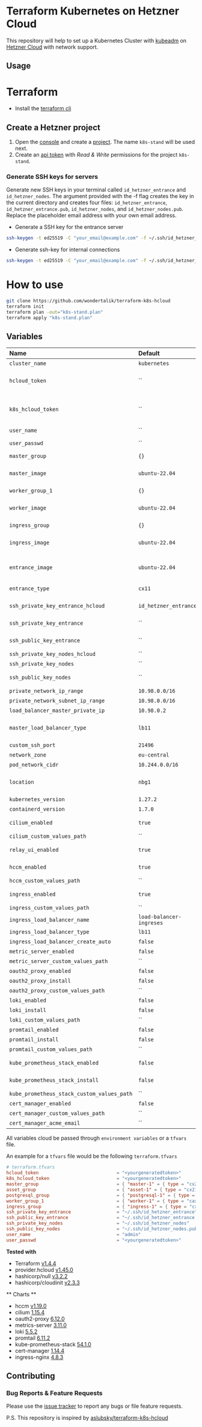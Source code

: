 # Terraform Kubernetes on Hetzner Cloud

This repository will help to set up a Kubernetes Cluster with [kubeadm](https://kubernetes.io/docs/setup/independent/create-cluster-kubeadm/) on [Hetzner Cloud](https://www.hetzner.com/cloud?country=us) with network support.

## Usage

# Terraform

- Install the [terraform cli](https://developer.hashicorp.com/terraform/tutorials/aws-get-started/install-cli)

## Create a Hetzner project

1. Open the [console](https://console.hetzner.cloud) and create a [project](https://docs.hetzner.com/cloud/general/faq). The name `k8s-stand` will be used next.
2. Create an [api token](https://docs.hetzner.com/cloud/api/getting-started/generating-api-token) with *Read & Write* permissions for the project `k8s-stand`.

### Generate SSH keys for servers

Generate new SSH keys in your terminal called `id_hetzner_entrance` and `id_hetzner_nodes`. The argument provided with the -f flag creates the key in the current directory and creates four files: `id_hetzner_entrance`, `id_hetzner_entrance.pub`, `id_hetzner_nodes`, and `id_hetzner_nodes.pub`. Replace the placeholder email address with your own email address.

- Generate a SSH key for the entrance server

```sh
ssh-keygen -t ed25519 -C "your_email@example.com" -f ~/.ssh/id_hetzner_entrance
```

- Generate ssh-key for internal connections

```sh
ssh-keygen -t ed25519 -C "your_email@example.com" -f ~/.ssh/id_hetzner_nodes
```




# How to use

```sh
git clone https://github.com/wondertalik/terraform-k8s-hcloud
terraform init
terraform plan -out="k8s-stand.plan"
terraform apply "k8s-stand.plan"
```

## Variables

| Name                                       | Default                  | Description                                                                                                                                              | Required |
| :----------------------------------------- | :----------------------- | :------------------------------------------------------------------------------------------------------------------------------------------------------- | :------: |
| `cluster_name`                             | `kubernetes`             | Cluster name                                                                                                                                             |    No    |
| `hcloud_token`                             | ``                       | API Token that will be generated through your hetzner cloud project https://console.hetzner.cloud/projects                                               |   Yes    |
| `k8s_hcloud_token`                         | ``                       | API Token that will be generated through your hetzner cloud project https://console.hetzner.cloud/projects, used by k8s                                  |   Yes    |
| `user_name`                                | ``                       | User that wil be created in all nodes                                                                                                                    |   Yes    |
| `user_passwd`                              | ``                       | Password hash `` for new user created by [`mkpasswd --method=SHA-512 --rounds=4096`](https://cloudinit.readthedocs.io/en/latest/reference/examples.html) |   Yes    |
| `master_group`                             | `{}`                     | Amount of masters that will be created                                                                                                                   |    No    |
| `master_image`                             | `ubuntu-22.04`           | Predefined Image that will be used to spin up the machines (Currently supported: ubuntu-22.04, ubuntu-20.04)                                             |    No    |
| `worker_group_1`                           | `{}`                     | Amount of workers that will be created                                                                                                                   |    No    |
| `worker_image`                             | `ubuntu-22.04`           | Predefined Image that will be used to spin up the machines (Currently supported: ubuntu-22.04, ubuntu-20.04)                                             |    No    |
| `ingress_group`                            | `{}`                     | Amount of ingress-nginx that will be created                                                                                                             |    No    |
| `ingress_image`                            | `ubuntu-22.04`           | Predefined Image that will be used to spin up the machines (Currently supported: ubuntu-22.04, ubuntu-20.04)                                             |    No    |
| `entrance_image`                           | `ubuntu-22.04`           | Predefined Image that will be used to spin up the machines (Currently supported: ubuntu-22.04, ubuntu-20.04)                                             |    No    |
| `entrance_type`                            | `cx11`                   | Machine type for more types have a look at https://www.hetzner.de/cloud                                                                                  |    No    |
| `ssh_private_key_entrance_hcloud`          | `id_hetzner_entrance`    | Name of the ssh key in hcloud for entrance server                                                                                                        |    No    |
| `ssh_private_key_entrance`                 | ``                       | Private Key to authorized the access for the entrance server                                                                                             |   Yes    |
| `ssh_public_key_entrance`                  | ``                       | Public Key to authorized the access for the entrance server                                                                                              |   Yes    |
| `ssh_private_key_nodes_hcloud`             | ``                       | Name of the ssh key in hcloud for the machines                                                                                                           |    No    |
| `ssh_private_key_nodes`                    | ``                       | Private Key to access the machines                                                                                                                       |   Yes    |
| `ssh_public_key_nodes`                     | ``                       | Public Key to authorized the access for the machines                                                                                                     |   Yes    |
| `private_network_ip_range`                 | `10.98.0.0/16`           | IP range of private network                                                                                                                              |    No    |
| `private_network_subnet_ip_range`          | `10.98.0.0/16`           | IP range of private sub network                                                                                                                          |    No    |
| `load_balancer_master_private_ip`          | `10.98.0.2`              | IP of the master load balancer                                                                                                                           |    No    |
| `master_load_balancer_type`                | `lb11`                   | Type of the loadbalancer, for more type have a look at https://docs.hetzner.com/cloud/load-balancers/overview                                            |    No    |
| `custom_ssh_port`                          | `21496`                  | Custom ssh port for open ssh server                                                                                                                      |    No    |
| `network_zone`                             | `eu-central`             | Predefined network zone                                                                                                                                  |    No    |
| `pod_network_cidr`                         | `10.244.0.0/16`          | The pod IPs that was created at installation time                                                                                                        |    No    |
| `location`                                 | `nbg1`                   | Predefined location, for more locations have a look at https://docs.hetzner.com/cloud/general/locations                                                  |    No    |
| `kubernetes_version`                       | `1.27.2`                 | Kubernetes version that will be installed                                                                                                                |    No    |
| `containerd_version`                       | `1.7.0`                  | Version of containerd (container runtimes)                                                                                                               |    No    |
| `cilium_enabled`                           | `true`                   | Installs Cilium Network Provider after the master comes up                                                                                               |    No    |
| `cilium_custom_values_path`                | ``                       | Path to custom chart's values                                                                                                                            |    No    |
| `relay_ui_enabled`                         | `true`                   | Installs Ingress-Nginx after the ingress nodes comes up                                                                                                  |    No    |
| `hccm_enabled`                             | `true`                   | Installs Hetzner Cloud Provider after the master comes up                                                                                                |    No    |
| `hccm_custom_values_path`                  | ``                       | Path to custom chart's values                                                                                                                            |    No    |
| `ingress_enabled`                          | `true`                   | Installs Ingress-Nginx after the ingress nodes comes up                                                                                                  |    No    |
| `ingress_custom_values_path`               | ``                       | Path to custom chart's values                                                                                                                            |    No    |
| `ingress_load_balancer_name`               | `load-balancer-ingreses` | Ingess load balancer name                                                                                                                                |    No    |
| `ingress_load_balancer_type`               | `lb11`                   | Ingress load balancer type                                                                                                                               |    No    |
| `ingress_load_balancer_create_auto`        | `false`                  | Create load balancer for ingress explicitly                                                                                                              |    No    |
| `metric_server_enabled`                    | `false`                  | Installs Metrics Server after the master comes up                                                                                                        |    No    |
| `metric_server_custom_values_path`         | ``                       | Path to custom chart's values                                                                                                                            |    No    |
| `oauth2_proxy_enabled`                     | `false`                  | Copy oauth2 proxy chart to entrance server                                                                                                               |    No    |
| `oauth2_proxy_install`                     | `false`                  | Installs oauth2 proxy chart to entrance server                                                                                                           |    No    |
| `oauth2_proxy_custom_values_path`          | ``                       | Path to custom chart's values                                                                                                                            |    No    |
| `loki_enabled`                             | `false`                  | Copy Loki chart to entrance server                                                                                                                       |    No    |
| `loki_install`                             | `false`                  | Installs Loki chart to entrance server                                                                                                                   |    No    |
| `loki_custom_values_path`                  | ``                       | Path to custom chart's values                                                                                                                            |    No    |
| `promtail_enabled`                         | `false`                  | Copy Promtail chart to entrance server                                                                                                                   |    No    |
| `promtail_install`                         | `false`                  | Installs Promtail chart to entrance server                                                                                                               |    No    |
| `promtail_custom_values_path`              | ``                       | Path to custom chart's values                                                                                                                            |    No    |
| `kube_prometheus_stack_enabled`            | `false`                  | Copy Kube Prometheus Stack chart to entrance server                                                                                                      |    No    |
| `kube_prometheus_stack_install`            | `false`                  | Installs Kube Prometheus Stack chart to entrance server                                                                                                  |    No    |
| `kube_prometheus_stack_custom_values_path` | ``                       | Path to custom chart's values                                                                                                                            |    No    |
| `cert_manager_enabled`                     | `false`                  | Installs Cert Manager after the master comes up                                                                                                          |    No    |
| `cert_manager_custom_values_path`          | ``                       | Path to custom chart's values                                                                                                                            |    No    |
| `cert_manager_acme_email`                  | ``                       | Email address used for ACME registration                                                                                                                 |    No    |

All variables cloud be passed through `environment variables` or a `tfvars` file.

An example for a `tfvars` file would be the following `terraform.tfvars`

```toml
# terraform.tfvars
hcloud_token                             = "<yourgeneratedtoken>"
k8s_hcloud_token                         = "<yourgeneratedtoken>"
master_group                             = { "master-1" = { type = "cx21" }, }
asset_group                              = { "asset-1" = { type = "cx21" } }
postgresql_group                         = { "postgresql-1" = { type = "cx31", post_setup_script_path = "values/postgresql/setup-my-db.sh", image = "ubuntu-22.04", locale = "es_ES.UTF-8" } }
worker_group_1                           = { "worker-1" = { type = "cax11" }, "worker-3" = { type = "ccx13" }, "worker-2" = { type = "cx31" } }
ingress_group                            = { "ingress-1" = { type = "cx21" } }
ssh_private_key_entrance                 = "~/.ssh/id_hetzner_entrance"
ssh_public_key_entrance                  = "~/.ssh/id_hetzner_entrance.pub"
ssh_private_key_nodes                    = "~/.ssh/id_hetzner_nodes"
ssh_public_key_nodes                     = "~/.ssh/id_hetzner_nodes.pub"
user_name                                = "admin"
user_passwd                              = "<yourgeneratedtoken>"
```

**Tested with**

- Terraform [v1.4.4](https://github.com/hashicorp/terraform/tree/v1.4.4)
- provider.hcloud [v1.45.0](https://github.com/terraform-providers/terraform-provider-hcloud)
- hashicorp/null [v3.2.2](https://github.com/terraform-providers/terraform-provider-hcloud)
- hashicorp/cloudinit [v2.3.3](https://registry.terraform.io/providers/hashicorp/cloudinit)

** Charts **
- hccm [v1.19.0](https://github.com/hetznercloud/hcloud-cloud-controller-manager/blob/main/chart/README.md)
- cilium [1.15.4](https://artifacthub.io/packages/helm/cilium/cilium)
- oauth2-proxy [6.12.0](https://artifacthub.io/packages/helm/oauth2-proxy/oauth2-proxy)
- metrics-server [3.11.0](https://artifacthub.io/packages/helm/metrics-server/metrics-server)
- loki [5.5.2](https://artifacthub.io/packages/helm/grafana/loki)
- promtail [6.11.2](https://artifacthub.io/packages/helm/grafana/promtail)
- kube-prometheus-stack [54.1.0](https://artifacthub.io/packages/helm/prometheus-community/kube-prometheus-stack)
- cert-manager [1.14.4](https://artifacthub.io/packages/helm/cert-manager/cert-manager)
- ingress-nginx [4.8.3](https://artifacthub.io/packages/helm/ingress-nginx/ingress-nginx)

## Contributing

### Bug Reports & Feature Requests

Please use the [issue tracker](https://github.com/wondertalik/terraform-k8s-hcloud/issues) to report any bugs or file feature requests.

P.S. This repository is inspired by [aslubsky/terraform-k8s-hcloud](https://github.com/aslubsky/terraform-k8s-hcloud)